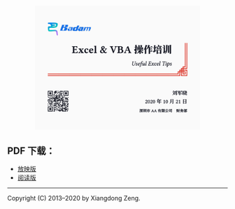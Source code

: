 <p align="center">
  <img src="Excel.svg" alt="latex-talk" width=75%>
</p>

## PDF 下载：

- [放映版](https://github.com/lsq/latex-talk/releases/download/2020-10-21/Excel.pdf)
- [阅读版](https://github.com/lsq/latex-talk/releases/download/2020-10-21/Excel-handout.pdf)

-----

Copyright (C) 2013&ndash;2020 by Xiangdong Zeng.
